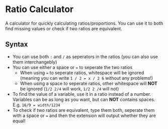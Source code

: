 # Ratio Calculator

A calculator for quickly calculating ratios/proportions. You can use it to both find missing values or check if two ratios are equivalent.

## Syntax
- You can use both `:` and `/` as seperators in the ratios (you can also use them interchangebly)
- You can use either a space or `=` to seperate the two ratios
    - When using `=` to seperate ratios, whitespace will be ignored (meaning you can write `1 / 2 = x / 2 6` without any problems!)
    - When using a space to seperate ratios, other whitespace will **NOT** be ignored (`1/2 2/4` will work, `1/2 2 /4` will not)
- To find the value of a variable, use it in a ratio instead of a number. Variables can be as long as you want, but can **NOT** contains spaces. E.g. `16/9 = width/1234`
- To check if two ratios are equivalent, type them both, seperate them with a space or `=` and then the extension will output whether they are equal!

